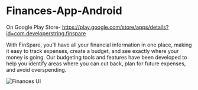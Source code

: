 # Finances-App-Android

On Google Play Store- https://play.google.com/store/apps/details?id=com.developerstring.finspare


With FinSpare, you'll have all your financial information in one place, making it easy to track expenses, create a budget, and see exactly where your money is going. Our budgeting tools and features have been developed to help you identify areas where you can cut back, plan for future expenses, and avoid overspending.

![Finances UI](https://user-images.githubusercontent.com/90105266/225071741-0f3a3e48-d152-429f-949b-1146b79fcf64.jpg)
